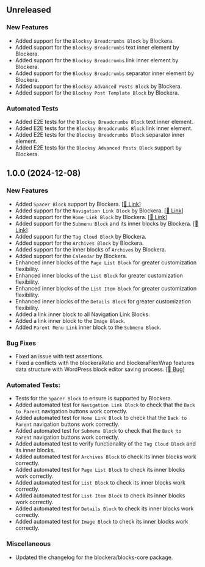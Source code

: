## Unreleased

### New Features
- Added support for the `Blocksy Breadcrumbs Block` by Blockera.
- Added support for the `Blocksy Breadcrumbs` text inner element by Blockera.
- Added support for the `Blocksy Breadcrumbs` link inner element by Blockera.
- Added support for the `Blocksy Breadcrumbs` separator inner element by Blockera.
- Added support for the `Blocksy Advanced Posts Block` by Blockera.
- Added support for the `Blocksy Post Template Block` by Blockera.

### Automated Tests
- Added E2E tests for the `Blocksy Breadcrumbs Block` text inner element.
- Added E2E tests for the `Blocksy Breadcrumbs Block` link inner element.
- Added E2E tests for the `Blocksy Breadcrumbs Block` separator inner element.
- Added E2E tests for the `Blocksy Advanced Posts Block` support by Blockera.


## 1.0.0 (2024-12-08)

### New Features
- Added `Spacer Block` support by Blockera. [[🔗 Link](https://community.blockera.ai/feature-request-1rsjg2ck/post/spacer-block-support-pritFhuc8gbsXko)]
- Added support for the `Navigation Link Block` by Blockera. [[🔗 Link](https://community.blockera.ai/feature-request-1rsjg2ck/post/supporting-blocks-inside-navigation-block-MIcY979kIVCxkvU)]
- Added support for the `Home Link Block` by Blockera. [[🔗 Link](https://community.blockera.ai/feature-request-1rsjg2ck/post/supporting-blocks-inside-navigation-block-MIcY979kIVCxkvU)]
- Added support for the `Submenu Block` and its inner blocks by Blockera. [[🔗 Link](https://community.blockera.ai/feature-request-1rsjg2ck/post/supporting-blocks-inside-navigation-block-MIcY979kIVCxkvU)]
- Added support for the `Tag Cloud Block` by Blockera.
- Added support for the `Archives Block` by Blockera.
- Added support for the inner blocks of `Archives` by Blockera.
- Added support for the `Calendar` by Blockera.
- Enhanced inner blocks of the `Page List Block` for greater customization flexibility.
- Enhanced inner blocks of the `List Block` for greater customization flexibility.
- Enhanced inner blocks of the `List Item Block` for greater customization flexibility.
- Enhanced inner blocks of the `Details Block` for greater customization flexibility.
- Added a link inner block to all Navigation Link Blocks.
- Added a link inner block to the `Image Block`.
- Added `Parent Menu Link` inner block to the `Submenu Block`.

### Bug Fixes
- Fixed an issue with test assertions.
- Fixed a conflicts with the blockeraRatio and blockeraFlexWrap features data structure with WordPress block editor saving process. [[🔗 Bug](https://community.blockera.ai/bugs-mdhyb8nc/post/bug-in-navigation-block-WQZsA8IAhFcPNxR)]

### Automated Tests:
- Tests for the `Spacer Block` to ensure is supported by Blockera.
- Added automated test for `Navigation Link Block` to check that the `Back to Parent` navigation buttons work correctly.
- Added automated test for `Home Link Block` to check that the `Back to Parent` navigation buttons work correctly.
- Added automated test for `Submenu Block` to check that the `Back to Parent` navigation buttons work correctly.
- Added automated test to verify functionality of the `Tag Cloud Block` and its inner blocks.
- Added automated test for `Archives Block` to check its inner blocks work correctly.
- Added automated test for `Page List Block` to check its inner blocks work correctly.
- Added automated test for `List Block` to check its inner blocks work correctly.
- Added automated test for `List Item Block` to check its inner blocks work correctly.
- Added automated test for `Details Block` to check its inner blocks work correctly.
- Added automated test for `Image Block` to check its inner blocks work correctly.

### Miscellaneous

- Updated the changelog for the blockera/blocks-core package.
